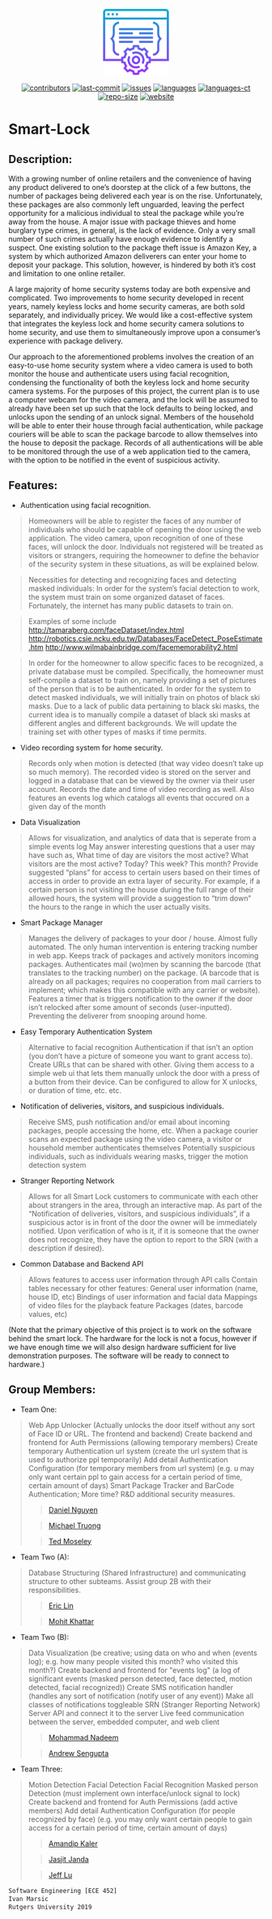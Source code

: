 <p align="center">
<img src="https://github.com/software-engineering-s19-group10/Smart-Lock/blob/master/software.svg" height="130">
</p>

<p align="center">
<a href="https://github.com/software-engineering-s19-group10/Smart-Lock/graphs/contributors">
  <img alt="contributors" src="https://img.shields.io/github/contributors/software-engineering-s19-group10/Smart-Lock.svg?style=popout" /></a>
<a href="https://github.com/software-engineering-s19-group10/Smart-Lock/graphs/commit-activity">
  <img alt="last-commit" src="https://img.shields.io/github/last-commit/software-engineering-s19-group10/Smart-Lock.svg?style=popout"/></a>
<a href="https://github.com/software-engineering-s19-group10/Smart-Lock/issues">
  <img alt="issues" src="https://img.shields.io/github/issues/software-engineering-s19-group10/Smart-Lock.svg?style=popout"/></a>
<a href="https://github.com/software-engineering-s19-group10/Smart-Lock">
  <img alt="languages" src="https://img.shields.io/github/languages/top/software-engineering-s19-group10/Smart-Lock.svg?style=popout"/></a>
<a href="https://github.com/software-engineering-s19-group10/Smart-Lock">
  <img alt="languages-ct" src="https://img.shields.io/github/languages/count/software-engineering-s19-group10/Smart-Lock.svg?style=popout"/></a>
<a href="https://github.com/software-engineering-s19-group10/Smart-Lock"> 
  <img alt="repo-size" src="https://img.shields.io/github/repo-size/software-engineering-s19-group10/Smart-Lock.svg?style=popout"/></a>
<a href="https://software-engineering-s19-group10.github.io/website/"> 
  <img alt="website" src="https://img.shields.io/website-up-down-green-red/https/software-engineering-s19-group10.github.io%2Fwebsite%2F.svg?label=website-status"/></a>
</p>

# Smart-Lock

## Description:

With a growing number of online retailers and the convenience of having any product delivered to one’s doorstep at the click of a few buttons, the number of packages being delivered each year is on the rise. Unfortunately, these packages are also commonly left unguarded, leaving the perfect opportunity for a malicious individual to steal the package while you’re away from the house. A major issue with package thieves and home burglary type crimes, in general, is the lack of evidence. Only a very small number of such crimes actually have enough evidence to identify a suspect. One existing solution to the package theft issue is Amazon Key, a system by which authorized Amazon deliverers can enter your home to deposit your package. This solution, however, is hindered by both it’s cost and limitation to one online retailer.

A large majority of home security systems today are both expensive and complicated. Two improvements to home security developed in recent years, namely keyless locks and home security cameras, are both sold separately, and individually pricey. We would like a cost-effective system that integrates the keyless lock and home security camera solutions to home security, and use them to simultaneously improve upon a consumer’s experience with package delivery.

Our approach to the aforementioned problems involves the creation of an easy-to-use home security system where a video camera is used to both monitor the house and authenticate users using facial recognition, condensing the functionality of both the keyless lock and home security camera systems. For the purposes of this project, the current plan is to use a computer webcam for the video camera, and the lock will be assumed to already have been set up such that the lock defaults to being locked, and unlocks upon the sending of an unlock signal.  Members of the household will be able to enter their house through facial authentication, while package couriers will be able to scan the package barcode to allow themselves into the house to deposit the package. Records of all authentications will be able to be monitored through the use of a web application tied to the camera, with the option to be notified in the event of suspicious activity. 

## Features:

- Authentication using facial recognition.
>Homeowners will be able to register the faces of any number of individuals who should be capable of opening the door using the web application. The video camera, upon recognition of one of these faces, will unlock the door. Individuals not registered will be treated as visitors or strangers, requiring the homeowner to define the behavior of the security system in these situations, as will be explained below.

>Necessities for detecting and recognizing faces and detecting masked individuals:
>In order for the system’s facial detection to work, the system must train on some organized dataset of faces.  Fortunately, the internet has many public datasets to train on.

>Examples of some include 
>http://tamaraberg.com/faceDataset/index.html
>http://robotics.csie.ncku.edu.tw/Databases/FaceDetect_PoseEstimate.htm
>http://www.wilmabainbridge.com/facememorability2.html

>In order for the homeowner to allow specific faces to be recognized, a private database must be compiled. Specifically, the homeowner must self-compile a dataset to train on, namely providing a set of pictures of the person that is to be authenticated.
>In order for the system to detect masked individuals, we will initially train on photos of black ski masks.  Due to a lack of public data pertaining to black ski masks, the current idea is to manually compile a dataset of black ski masks at different angles and different backgrounds. We will update the training set with other types of masks if time permits.

- Video recording system for home security.
>Records only when motion is detected (that way video doesn’t take up so much memory).
>The recorded video is stored on the server and logged in a database that can be viewed by the owner via their user account.
>Records the date and time of video recording as well.
>Also features an events log which catalogs all events that occured on a given day of the month

- Data Visualization
>Allows for visualization, and analytics of data that is seperate from a simple events log
>May answer interesting questions that a user may have such as,
>What time of day are visitors the most active?
>What visitors are the most active? Today? This week? This month?
>Provide suggested “plans” for access to certain users based on their times of access in order to provide an extra layer of security. For example, if a certain person is not visiting the house during the full range of their allowed hours, the system will provide a suggestion to “trim down” the hours to the range in which the user actually visits.

- Smart Package Manager
>Manages the delivery of packages to your door / house.  Almost fully automated.  The only human intervention is entering tracking number in web app.
>Keeps track of packages and actively monitors incoming packages.
>Authenticates mail (wo)men by scanning the barcode (that translates to the tracking number) on the package.  (A barcode that is already on all packages; requires no  cooperation from mail carriers to implement; which makes this compatible with any carrier or website).
>Features a timer that is triggers notification to the owner if the door isn’t relocked after some amount of seconds (user-inputted).  Preventing the deliverer from snooping around home.

- Easy Temporary Authentication System
>Alternative to facial recognition Authentication if that isn’t an option (you don’t have a picture of someone you want to grant access to).
>Create URLs that can be shared with other.  Giving them access to a simple web ui that lets them manually unlock the door with a press of a button from their device.
>Can be configured to allow for X unlocks, or duration of time, etc. etc.

- Notification of deliveries, visitors, and suspicious individuals.
>Receive SMS, push notification and/or email about incoming packages, people accessing the home, etc.
>When a package courier scans an expected package using the video camera, a visitor or household member authenticates themselves
>Potentially suspicious individuals, such as individuals wearing masks, trigger the motion detection system

- Stranger Reporting Network
>Allows for all Smart Lock customers to communicate with each other about strangers in the area, through an interactive map.
>As part of the “Notification of deliveries, visitors, and suspicious individuals”, if a suspicious actor is in front of the door the owner  will be immediately notified.  Upon verification of who is it, if it is someone that the owner does not recognize, they have the option to report to the SRN (with a description if desired).

- Common Database and Backend API
>Allows features to access user information through API calls
>Contain tables necessary for other features:
>General user information (name, house ID, etc)
>Bindings of user information and facial data
>Mappings of video files for the playback feature
>Packages (dates, barcode values, etc)

(Note that the primary objective of this project is to work on the software behind the smart lock.  The hardware for the lock is not a focus, however if we have enough time we will also design hardware sufficient for live demonstration purposes.  The software will be ready to connect to hardware.)


## Group Members:

- Team One:
>Web App Unlocker (Actually unlocks the door itself without any sort of Face ID or URL.  The frontend and backend)
>Create backend and frontend for Auth Permissions (allowing temporary members)
>Create temporary Authentication url system (create the url system that is used to authorize ppl temporarily)
>Add detail Authentication Configuration (for temporary members from url system) (e.g. u may only want certain ppl to gain access for a certain period of time, certain amount of days)
>Smart Package Tracker and BarCode Authentication; More time? R&D additional security measures. 
>> [Daniel Nguyen](https://github.com/DanNguyen-CE)
>
>> [Michael Truong](https://github.com/MichaelTruongZ)
>
>> [Ted Moseley](https://github.com/tmose1106)

- Team Two (A):
>Database Structuring (Shared Infrastructure) and communicating structure to other subteams.
>Assist group 2B with their responsibilities.
>> [Eric Lin](https://github.com/Yukirilin)
>
>> [Mohit Khattar](https://github.com/koml12)

- Team Two (B):
>Data Visualization (be creative; using data on who and when (events log); e.g. how many people visited this month? who visited this month?)
>Create backend and frontend for "events log" (a log of significant events (masked person detected, face detected, motion detected, facial recognized))
>Create SMS notification handler (handles any sort of notification (notify user of any event))
>Make all classes of notifications toggleable
>SRN (Stranger Reporting Network) Server API and connect it to the server
>Live feed communication between the server, embedded computer, and web client
>> [Mohammad Nadeem](https://github.com/mnadev)
>
>> [Andrew Sengupta](https://github.com/andrewsengupta)

- Team Three:
>Motion Detection
>Facial Detection
>Facial Recognition
>Masked person Detection (must implement own interface/unlock signal to lock)
>Create backend and frontend for Auth Permissions (add active members)
>Add detail Authentication Configuration (for people recognized by face) (e.g. you may only want certain people to gain access for a certain period of time, certain amount of days)
>>[Amandip Kaler](https://github.com/ak1415)
>
>>[Jasjit Janda](https://github.com/jandaj)
>
>>[Jeff Lu](https://github.com/jefflu188)


```
Software Engineering [ECE 452]  
Ivan Marsic  
Rutgers University 2019  
```
